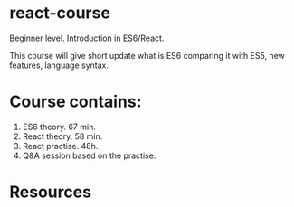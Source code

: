 # react-course
Beginner level. Introduction in ES6/React.

This course will give short update what is ES6 comparing it with ES5, new features, language syntax.

# Course contains: 

1. ES6 theory. 67 min.
2. React theory. 58 min.
3. React practise. 48h.
4. Q&A session based on the practise. 

# Resources





